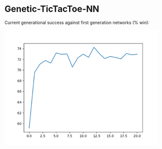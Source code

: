# Genetic-TicTacToe-NN

Current generational success against first generation networks (% win):

![](wins_vs_iteration.png)